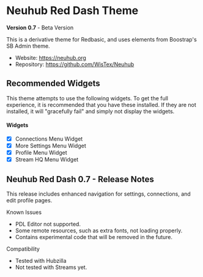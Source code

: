 # Neuhub Red Dash Theme

**Version 0.7** - Beta Version

This is a derivative theme for Redbasic, and uses elements from Boostrap's SB Admin theme.

* Website: https://neuhub.org
* Repository: https://github.com/WisTex/Neuhub

## Recommended Widgets

This theme attempts to use the following widgets. To get the full experience, it is recommended that you have these installed. If they are not installed, it will "gracefully fail" and simply not display the widgets.

#### Widgets

- [X] Connections Menu Widget
- [X] More Settings Menu Widget
- [X] Profile Menu Widget
- [X] Stream HQ Menu Widget

## Neuhub Red Dash 0.7 - Release Notes

This release includes enhanced navigation for settings, connections, and edit profile pages.

Known Issues
* PDL Editor not supported.
* Some remote resources, such as extra fonts, not loading properly.
* Contains experimental code that will be removed in the future.

Compatibility
* Tested with Hubzilla
* Not tested with Streams yet.

